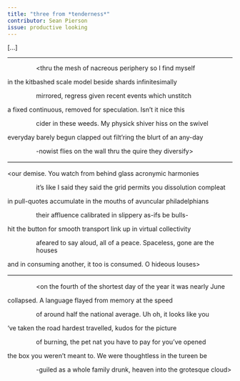 ```yaml
---
title: "three from *tenderness*"
contributor: Sean Pierson
issue: productive looking
---
```


<p>[...]</p>
<hr />
<p style="padding-left:4rem;">&lt;thru the mesh of nacreous periphery so I find myself</p>
<p>in the kitbashed scale model beside shards infinitesimally</p>
<p style="padding-left:4rem;">mirrored, regress given recent events which unstitch</p>
<p>a fixed continuous, removed for speculation. Isn’t it nice this</p>
<p style="padding-left:4rem;">cider in these weeds. My physick shiver hiss on the swivel</p>
<p>everyday barely begun clapped out filt’ring the blurt of an any-day</p>
<p style="padding-left:4rem;">-nowist flies on the wall thru the quire they diversify&gt;</p>
<p style="margin-top:1rem;padding-top:1rem;border-top:1px solid black;">&lt;our demise. You watch from behind glass acronymic harmonies</p>
<p style="padding-left:4rem;">it’s like I said they said the grid permits you dissolution compleat</p>
<p>in pull-quotes accumulate in the mouths of avuncular philadelphians</p>
<p style="padding-left:4rem;">their affluence calibrated in slippery as-ifs be bulls-</p>
<p>hit the button for smooth transport link up in virtual collectivity</p>
<p style="padding-left:4rem;">afeared to say aloud, all of a peace. Spaceless, gone are the houses</p>
<p style="margin-bottom:1rem;padding-bottom:1rem;border-bottom:1px solid black;">and in consuming another, it too is consumed. O hideous louses&gt;</p>
<p style="padding-left:4rem;">&lt;on the fourth of the shortest day of the year it was nearly June</p>
<p>collapsed. A language flayed from memory at the speed</p>
<p style="padding-left:4rem;">of around half the national average. Uh oh, it looks like you</p>
<p>‘ve taken the road hardest travelled, kudos for the picture</p>
<p style="padding-left:4rem;">of burning, the pet nat you have to pay for you’ve opened</p>
<p>the box you weren’t meant to. We were thoughtless in the tureen be</p>
<p style="padding-left:4rem;">-guiled as a whole family drunk, heaven into the grotesque cloud&gt;</p>
